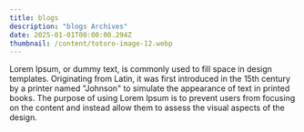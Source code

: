 ```yaml
---
title: blogs
description: "blogs Archives"
date: 2025-01-01T00:00:00.294Z
thumbnail: /content/totoro-image-12.webp
---
```


Lorem Ipsum, or dummy text, is commonly used to fill space in design templates. Originating from Latin, it was first introduced in the 15th century by a printer named "Johnson" to simulate the appearance of text in printed books. The purpose of using Lorem Ipsum is to prevent users from focusing on the content and instead allow them to assess the visual aspects of the design.
